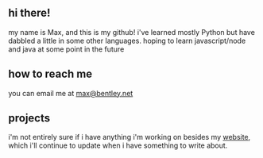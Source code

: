 ## hi there!
my name is Max, and this is my github! i've learned mostly Python but have dabbled a little in some other languages.
hoping to learn javascript/node and java at some point in the future

## how to reach me
you can email me at max@bentley.net

## projects
i'm not entirely sure if i have anything i'm working on besides my [website](bigstacc77.github.io), which i'll continue to update when i have something to write about.

<!--
**bigstacc77/bigstacc77** is a ✨ _special_ ✨ repository because its `README.md` (this file) appears on your GitHub profile.

Here are some ideas to get you started:

- 🔭 I’m currently working on ...
- 🌱 I’m currently learning ...
- 👯 I’m looking to collaborate on ...
- 🤔 I’m looking for help with ...
- 💬 Ask me about ...
- 📫 How to reach me: ...
- 😄 Pronouns: ...
- ⚡ Fun fact: ...
-->

